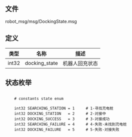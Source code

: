 ## 文件

robot_msg/msg/DockingState.msg

## 定义

类型| 名称 | 描述
--|--|--
int32 | docking_state | 机器人回充状态

## 状态枚举

```

    # constants state enum

    int32 SEARCHING_STATION = 1     # 1-寻找充电桩 
    int32 DOCKING_STATION   = 2     # 2-对接中 
    int32 DOCKING_SUCCESS   = 3     # 3-对接成功 
    int32 SEARCHING_FAILURE = 4     # 4-失败-未找到充电桩
    int32 DOCKING_FAILURE   = 5     # 5-失败-对接失败

```